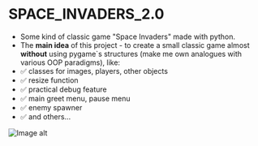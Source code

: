 # SPACE_INVADERS_2.0
+ Some kind of classic game "Space Invaders" made  with python.
+ The **main idea** of this project - to create a small classic game almost **without** using pygame`s structures (make me own analogues with various OOP paradigms), like:
+ :white_check_mark: classes for images, players, other objects 
+ :white_check_mark: resize function
+ :white_check_mark: practical debug feature
+ :white_check_mark: main greet menu, pause menu 
+ :white_check_mark: enemy spawner
+ :white_check_mark: and others...


![Image alt](https://github.com/{Zimin0}/{SPACE_INVADERS_2.0}/raw/master//11.jpg)
